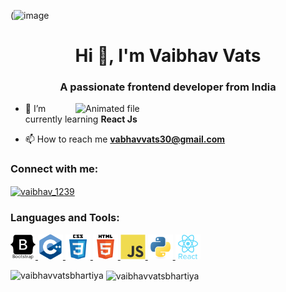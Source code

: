 (![image](https://github.com/vaibhavvatsbhartiya/vaibhavvatsbhartiya/assets/76244950/9c0995d3-78fd-42a3-9a8e-624363ac1a03)
<h1 align="center">Hi 👋, I'm Vaibhav Vats</h1>
<h3 align="center">A passionate frontend developer from India</h3>
<img src="![image](https://github.com/vaibhavvatsbhartiya/vaibhavvatsbhartiya/assets/76244950/47724426-1ca7-417e-ba3a-fc7b941c3120)
" alt="Animated file" align ="right" width="400">

<!--  
<p align="left"> <img src="https://komarev.com/ghpvc/?username=vaibhavvatsbhartiya&label=Profile%20views&color=0e75b6&style=flat" alt="vaibhavvatsbhartiya" /> </p>
-->
- 🌱 I’m currently learning **React Js**

- 📫 How to reach me **vabhavvats30@gmail.com**

<h3 align="left">Connect with me:</h3>
<p align="left">
<a href="https://www.codechef.com/users/vaibhav_1239" target="blank"><img align="center" src="https://cdn.jsdelivr.net/npm/simple-icons@3.1.0/icons/codechef.svg" alt="vaibhav_1239" height="30" width="40" /></a>
</p>

<h3 align="left">Languages and Tools:</h3>
<p align="left"> <a href="https://getbootstrap.com" target="_blank" rel="noreferrer"> <img src="https://raw.githubusercontent.com/devicons/devicon/master/icons/bootstrap/bootstrap-plain-wordmark.svg" alt="bootstrap" width="40" height="40"/> </a> <a href="https://www.w3schools.com/cpp/" target="_blank" rel="noreferrer"> <img src="https://raw.githubusercontent.com/devicons/devicon/master/icons/cplusplus/cplusplus-original.svg" alt="cplusplus" width="40" height="40"/> </a> <a href="https://www.w3schools.com/css/" target="_blank" rel="noreferrer"> <img src="https://raw.githubusercontent.com/devicons/devicon/master/icons/css3/css3-original-wordmark.svg" alt="css3" width="40" height="40"/> </a> <a href="https://www.w3.org/html/" target="_blank" rel="noreferrer"> <img src="https://raw.githubusercontent.com/devicons/devicon/master/icons/html5/html5-original-wordmark.svg" alt="html5" width="40" height="40"/> </a> <a href="https://developer.mozilla.org/en-US/docs/Web/JavaScript" target="_blank" rel="noreferrer"> <img src="https://raw.githubusercontent.com/devicons/devicon/master/icons/javascript/javascript-original.svg" alt="javascript" width="40" height="40"/> </a> <a href="https://www.python.org" target="_blank" rel="noreferrer"> <img src="https://raw.githubusercontent.com/devicons/devicon/master/icons/python/python-original.svg" alt="python" width="40" height="40"/> </a> <a href="https://reactjs.org/" target="_blank" rel="noreferrer"> <img src="https://raw.githubusercontent.com/devicons/devicon/master/icons/react/react-original-wordmark.svg" alt="react" width="40" height="40"/> </a> </p>

<p><img align="left" src="https://github-readme-stats.vercel.app/api/top-langs?username=vaibhavvatsbhartiya&show_icons=true&locale=en&layout=compact" alt="vaibhavvatsbhartiya" /></p>

<p>&nbsp;<img align="center" src="https://github-readme-stats.vercel.app/api?username=vaibhavvatsbhartiya&show_icons=true&locale=en" alt="vaibhavvatsbhartiya" /></p>
